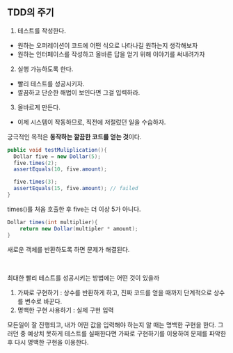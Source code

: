 ## TDD의 주기
1. 테스트를 작성한다.
  - 원하는 오퍼레이션이 코드에 어떤 식으로 나타나길 원하는지 생각해보자
  - 원하는 인터페이스를 작성하고 올바른 답을 얻기 위해 이야기를 써내려가자
2. 실행 가능하도록 한다.
  - 빨리 테스트를 성공시키자.
  - 깔끔하고 단순한 해법이 보인다면 그걸 입력하라.
3. 올바르게 만든다.
  - 이제 시스템이 작동하므로, 직전에 저절렀던 일을 수습하자.


궁극적인 목적은 **동작하는 깔끔한 코드를 얻는 것**이다.  

```java
public void testMuliplication(){
  Dollar five = new Dollar(5);
  five.times(2); 
  assertEquals(10, five.amount);

  five.times(3);
  assertEquals(15, five.amount); // failed
}  
```

times()를 처음 호출한 후 five는 더 이상 5가 아니다.
```java
Dollar times(int multiplier){
  	return new Dollar(multipler * amount); 
}
```
새로운 객체를 반환하도록 하면 문제가 해결된다.

<br>

최대한 빨리 테스트를 성공시키는 방법에는 어떤 것이 있을까
1. 가짜로 구현하기 : 상수를 반환하게 하고, 진짜 코드를 얻을 때까지 단계적으로 상수를 변수로 바꾼다.
2. 명백한 구현 사용하기 : 실제 구현 입력


모든일이 잘 진행되고, 내가 어떤 값을 입력해야 하는지 알 때는 명백한 구현을 한다. 그러던 중 예상치 못하게
테스트를 실패한다면 가짜로 구현하기를 이용하여 문제를 파악한 후 다시 명백한 구현을 이용한다.  
